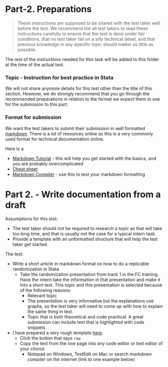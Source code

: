 # Part-2. Preparations
> These instructions are supposed to be shared with the test taker well before the test. We recommend the all test takers to read these instructions carefully to ensure that the test is done under fair conditions, that no test taker fail on a silly technical detail, and that previous knowledge in any specific topic should matter as little as possible.

The rest of the instructions needed for this task will be added to this folder at the time of the actual test.

### Topic - Instruction for best practice in Stata

We will not share anymore details for this test other than the title of this section. However, we do strongly recommend that you go through the recommended preparations in relation to the format we expect them to use for the submission to this part.

### Format for submission

We want the test takers to submit their submission in well formatted [markdown](https://en.wikipedia.org/wiki/Markdown). There is a lot of resources online as this is a very commonly used format for technical documentation online.



Here is a
* [Markdown Tutorial](http://agea.github.io/tutorial.md/) - this will help you get started with the basics, and you are probably overcomplicated
* [Cheat sheet](https://github.com/adam-p/markdown-here/wiki/Markdown-Cheatsheet)
* [Markdown Compiler](https://dillinger.io/) - use this to test your markdown formatting


# Part 2. - Write documentation from a draft
Assumptions for this test:
* The test taker should not be required to research a topic as that will take too long time, and that is usually not the case for a typical intern task.
* Provide a template with an unformatted structure that will help the test taker get started.

The test:
* Write a short article in markdown format on how to do a replicable randomization in Stata
    * Take the randomization presentation from track 1 in the FC training. Have the intern take the information in that presentation and make it into a short text. This topic and this presentation is selected because of the following reasons:
        * Relevant topic
        * The presentation is very informative but the explanations use graphs, so the test taker will need to come up with how to explain the same thing in text.
        * Topic that is both theoretical and code practical. A great submission can include text that is highlighted with code snippets.
* I have prepared a very rough template [here](https://github.com/kbjarkefur/writing-test/blob/master/part2-template.md).
    * Click the button that says `raw`
    * Copy the text from the _raw_ page into any code editor or text editor of your choice
        * Notepad on Windows, TextEdit on Mac or search _markdown compiler_ on the internet (link to one example below)
